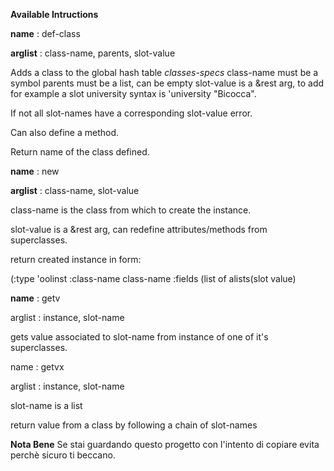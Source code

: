 **Available Intructions**

**name** : def-class

**arglist** : class-name, parents, slot-value 

Adds a class to the global hash table *classes-specs*
class-name must be a symbol
parents must be a list, can be empty
slot-value is a &rest arg, to add for example
a slot university syntax is 'university "Bicocca".

If not all slot-names have a corresponding slot-value error.

Can also define a method.

Return name of the class defined.



**name** : new

**arglist** : class-name, slot-value

class-name is the class from which to create the instance.

slot-value is a &rest arg, can redefine attributes/methods from superclasses.

return created instance in form:

(:type 'oolinst :class-name class-name :fields (list of alists(slot value)



**name** : getv

arglist : instance, slot-name

gets value associated to slot-name from instance of one of it's superclasses.

name : getvx

arglist : instance, slot-name

slot-name is a list

return value from a class by following a chain of slot-names



**Nota Bene**
Se stai guardando questo progetto con l'intento di copiare evita perchè sicuro ti beccano.
